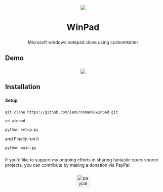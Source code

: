 <p align="center">
  <img src="https://github.com/iamironman0/winpad/assets/63475761/aa5cf77f-347f-49a1-bf08-6c646229ec59">
</p>


<h1 align="center">WinPad</h1>

###

<p align="center">Microsoft windows notepad clone using customtkinter</p>

###

<h2 align="left">Demo</h2>

###

<p align="center">
  <img src="https://github.com/iamironman0/winpad/assets/63475761/14f5d577-e354-4d70-b04b-5b2839c2d69a">
</p>


<h2 align="left">Installation</h2>

###

<h4 align="left">Setup</h4>

###

```
git clone https://github.com/iamironman0/winpad.git
```
```
cd winpad
```
```
python setup.py
```
and Finally run it
```
python main.py
```
###

<p align="left">If you'd like to support my ongoing efforts in sharing fantastic open-source projects, you can contribute by making a donation via PayPal.</p>

###

<div align="center">
  <a href="https://www.paypal.com/paypalme/iamironman0" target="_blank">
    <img src="https://img.shields.io/static/v1?message=PayPal&logo=paypal&label=&color=00457C&logoColor=white&labelColor=&style=flat" height="40" alt="paypal logo"  />
  </a>
</div>

###
